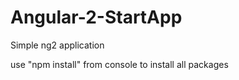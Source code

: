 # Angular-2-StartApp
Simple ng2 application

use "npm install" from console to install all packages 
